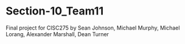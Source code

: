 # Section-10_Team11
Final project for CISC275 by Sean Johnson, Michael Murphy, Michael Lorang, Alexander Marshall, Dean Turner
